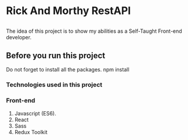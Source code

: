 # Rick And Morthy RestAPI


##
The idea of this project is to show my abilities as a Self-Taught Front-end developer.

## Before you run this project
Do not forget to install all the packages. npm install



### Technologies used in this project

### Front-end
1. Javascript (ES6).
2. React
3. Sass
4. Redux Toolkit


#



